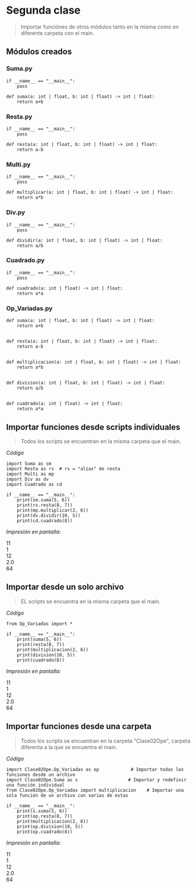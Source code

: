 # Segunda clase
> Importar funciónes de otros módulos tanto en la misma como en diferente carpeta con el main.

## Módulos creados
### Suma.py
```
if __name__ == "__main__":
    pass

def suma(a: int | float, b: int | float) -> int | float:
    return a+b
```
### Resta.py
```
if __name__ == "__main__":
    pass

def resta(a: int | float, b: int | float) -> int | float:
    return a-b
```
### Multi.py
```
if __name__ == "__main__":
    pass

def multiplicar(a: int | float, b: int | float) -> int | float:
    return a*b
```
### Div.py
```
if __name__ == "__main__":
    pass

def dividir(a: int | float, b: int | float) -> int | float:
    return a/b
```
### Cuadrado.py
```
if __name__ == "__main__":
    pass

def cuadrado(a: int | float) -> int | float:
    return a*a
```
### Op_Variadas.py
```
def suma(a: int | float, b: int | float) -> int | float:
    return a+b


def resta(a: int | float, b: int | float) -> int | float:
    return a-b


def multiplicacion(a: int | float, b: int | float) -> int | float:
    return a*b


def division(a: int | float, b: int | float) -> int | float:
    return a/b


def cuadrado(a: int | float) -> int | float:
    return a*a
```
## Importar funciones desde scripts individuales
> Todos los scripts se encuentran en la misma carpeta que el main.

*Código*
```
import Suma as sm
import Resta as rs  # rs = "alias" de resta
import Multi as mp
import Div as dv
import Cuadrado as cd

if __name__ == "__main__":
    print(sm.suma(5, 6))
    print(rs.resta(8, 7))
    print(mp.multiplicar(2, 6))
    print(dv.dividir(10, 5))
    print(cd.cuadrado(8))
```
*Impresión en pantalla:*

11\
1\
12\
2.0\
64

## Importar desde un solo archivo
> EL scripts se encuentra en la misma carpeta que el main.

*Código*
```
from Op_Variadas import *

if __name__ == "__main__":
    print(suma(5, 6))
    print(resta(8, 7))
    print(multiplicacion(2, 6))
    print(division(10, 5))
    print(cuadrado(8))
```
*Impresión en pantalla:*

11\
1\
12\
2.0\
64

## Importar funciones desde una carpeta
> Todos los scripts se encuentran en la carpeta "Clase02Ope", carpeta diferenta a la que se encuentra el main.

*Código*
```
import Clase02Ope.Op_Variadas as op            # Importar todas las funciones desde un archivo
import Clase02Ope.Suma as s                   # Importar y redefinir una función individual
from Clase02Ope.Op_Variadas import multiplicacion    # Importar una sola función de un archivo con varias de estas

if __name__ == "__main__":
    print(s.suma(5, 6))
    print(op.resta(8, 7))
    print(multiplicacion(2, 6))
    print(op.division(10, 5))
    print(op.cuadrado(8))
```
*Impresión en pantalla:*

11\
1\
12\
2.0\
64
